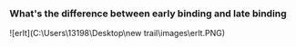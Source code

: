 ### What's the difference between early binding and late binding

![erlt](C:\Users\13198\Desktop\new trail\images\erlt.PNG)
